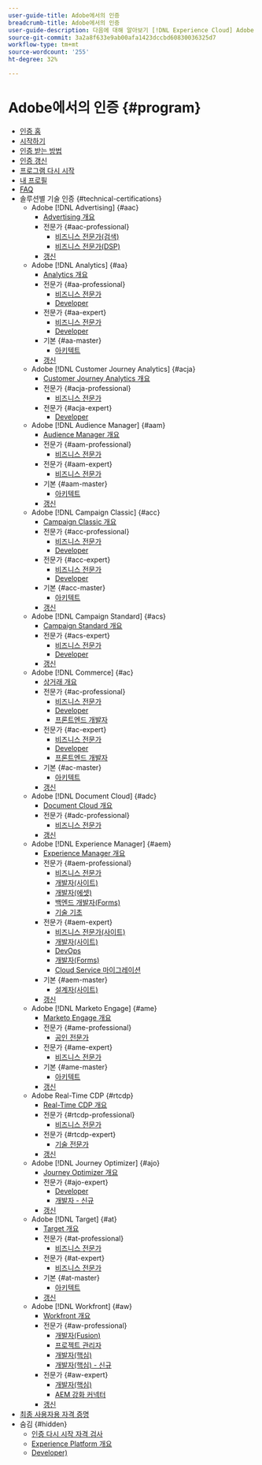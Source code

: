 ```yaml
---
user-guide-title: Adobe에서의 인증
breadcrumb-title: Adobe에서의 인증
user-guide-description: 다음에 대해 알아보기 [!DNL Experience Cloud] Adobe 시 인증 인증을 받으면 무엇을 할 수 있는지 알아보십시오.
source-git-commit: 3a2a8f633e9ab00afa1423dccbd60830036325d7
workflow-type: tm+mt
source-wordcount: '255'
ht-degree: 32%

---
```



# Adobe에서의 인증 {#program}

+ [인증 홈](overview.md)
+ [시작하기](getting-started.md)
+ [인증 받는 방법](how-to-get-certified.md)
+ [인증 갱신](renew.md)
+ [프로그램 다시 시작](restart-program.md)
+ [내 프로필](my-profile.md)
+ [FAQ](faq.md)
+ 솔루션별 기술 인증 {#technical-certifications}
   + Adobe [!DNL Advertising] {#aac}
      + [Advertising 개요](/help/certifications/aac/aac-overview.md)
      + 전문가 {#aac-professional}
         + [비즈니스 전문가(검색)](/help/certifications/aac/aac-search-p-business.md)
         + [비즈니스 전문가(DSP)](/help/certifications/aac/aac-dsp-p-business.md)
      + [갱신](/help/certifications/aac/aac-renew.md)
   + Adobe [!DNL Analytics] {#aa}
      + [Analytics 개요](/help/certifications/aa/aa-overview.md)
      + 전문가 {#aa-professional}
         + [비즈니스 전문가](/help/certifications/aa/aa-p-business.md)
         + [Developer](/help/certifications/aa/aa-p-developer.md)
      + 전문가 {#aa-expert}
         + [비즈니스 전문가](/help/certifications/aa/aa-e-business.md)
         + [Developer](/help/certifications/aa/aa-e-developer.md)
      + 기본 {#aa-master}
         + [아키텍트](/help/certifications/aa/aa-m-architect.md)
      + [갱신](/help/certifications/aa/aa-renew.md)
   + Adobe [!DNL Customer Journey Analytics] {#acja}
      + [Customer Journey Analytics 개요](/help/certifications/acja/acja-overview.md)
      + 전문가 {#acja-professional}
         + [비즈니스 전문가](/help/certifications/acja/acja-p-business.md)
      + 전문가 {#acja-expert}
         + [Developer](/help/certifications/acja/acja-e-developer.md)
   + Adobe [!DNL Audience Manager] {#aam}
      + [Audience Manager 개요](/help/certifications/aam/aam-overview.md)
      + 전문가 {#aam-professional}
         + [비즈니스 전문가](/help/certifications/aam/aam-p-business.md)
      + 전문가 {#aam-expert}
         + [비즈니스 전문가](/help/certifications/aam/aam-e-business.md)
      + 기본 {#aam-master}
         + [아키텍트](/help/certifications/aam/aam-m-architect.md)
      + [갱신](/help/certifications/aam/aam-renew.md)
   + Adobe [!DNL Campaign Classic] {#acc}
      + [Campaign Classic 개요](/help/certifications/acc/acc-overview.md)
      + 전문가 {#acc-professional}
         + [비즈니스 전문가](/help/certifications/acc/acc-p-business.md)
         + [Developer](/help/certifications/acc/acc-p-developer.md)
      + 전문가 {#acc-expert}
         + [비즈니스 전문가](/help/certifications/acc/acc-e-business.md)
         + [Developer](/help/certifications/acc/acc-e-developer.md)
      + 기본 {#acc-master}
         + [아키텍트](/help/certifications/acc/acc-m-developer.md)
      + [갱신](/help/certifications/acc/acc-renew.md)
   + Adobe [!DNL Campaign Standard] {#acs}
      + [Campaign Standard 개요](/help/certifications/acs/acs-overview.md)
      + 전문가 {#acs-expert}
         + [비즈니스 전문가](/help/certifications/acs/acs-e-business.md)
         + [Developer](/help/certifications/acs/acs-e-developer.md)
      + [갱신](/help/certifications/acs/acs-renew.md)
   + Adobe [!DNL Commerce] {#ac}
      + [상거래 개요](/help/certifications/ac/ac-overview.md)
      + 전문가 {#ac-professional}
         + [비즈니스 전문가](/help/certifications/ac/ac-p-business.md)
         + [Developer](/help/certifications/ac/ac-p-developer.md)
         + [프론트엔드 개발자](/help/certifications/ac/ac-p-fedeveloper0623.md)
      + 전문가 {#ac-expert}
         + [비즈니스 전문가](/help/certifications/ac/ac-e-business.md)
         + [Developer](/help/certifications/ac/ac-e-developer.md)
         + [프론트엔드 개발자](/help/certifications/ac/ac-e-fedeveloper0623.md)
      + 기본 {#ac-master}
         + [아키텍트](/help/certifications/ac/ac-m-architect.md)
      + [갱신](/help/certifications/ac/ac-renew.md)
   + Adobe [!DNL Document Cloud] {#adc}
      + [Document Cloud 개요](/help/certifications/adc/adc-overview.md)
      + 전문가 {#adc-professional}
         + [비즈니스 전문가](/help/certifications/adc/adc-p-business.md)
      + [갱신](/help/certifications/adc/adc-renew.md)
   + Adobe [!DNL Experience Manager] {#aem}
      + [Experience Manager 개요](/help/certifications/aem/aem-overview.md)
      + 전문가 {#aem-professional}
         + [비즈니스 전문가](/help/certifications/aem/aem-p-business.md)
         + [개발자(사이트)](/help/certifications/aem/aem-sites-p-developer.md)
         + [개발자(에셋)](/help/certifications/aem/aem-assets-p-developer.md)
         + [백엔드 개발자(Forms)](/help/certifications/aem/aem-forms-p-bedeveloper.md)
         + [기술 기초](/help/certifications/aem/aem-p-foundations.md)
      + 전문가 {#aem-expert}
         + [비즈니스 전문가(사이트)](/help/certifications/aem/aem-sites-e-business.md)
         + [개발자(사이트)](/help/certifications/aem/aem-sites-e-developer.md)
         + [DevOps](/help/certifications/aem/aem-devops-e-engineer.md)
         + [개발자(Forms)](/help/certifications/aem/aem-forms-e-developer.md)
         + [Cloud Service 마이그레이션](/help/certifications/aem/aem-cs-e-migration.md)
      + 기본 {#aem-master}
         + [설계자(사이트)](/help/certifications/aem/aem-sites-m-architect.md)
      + [갱신](/help/certifications/aem/aem-renew.md)
   + Adobe [!DNL Marketo Engage] {#ame}
      + [Marketo Engage 개요](/help/certifications/ame/ame-overview.md)
      + 전문가 {#ame-professional}
         + [공인 전문가](/help/certifications/ame/ame-p.md)
      + 전문가 {#ame-expert}
         + [비즈니스 전문가](/help/certifications/ame/ame-e-business.md)
      + 기본 {#ame-master}
         + [아키텍트](/help/certifications/ame/ame-m-architect-23-08.md)
      + [갱신](/help/certifications/ame/ame-renew.md)
   + Adobe Real-Time CDP {#rtcdp}
      + [Real-Time CDP 개요](/help/certifications/rtcdp/rtcdp-overview.md)
      + 전문가 {#rtcdp-professional}
         + [비즈니스 전문가](/help/certifications/rtcdp/rtcdp-p-business.md)
      + 전문가 {#rtcdp-expert}
         + [기술 전문가](/help/certifications/rtcdp/rtcdp-e-technical.md)
      + [갱신](/help/certifications/rtcdp/rtcdp-renew.md)
   + Adobe [!DNL Journey Optimizer] {#ajo}
      + [Journey Optimizer 개요](/help/certifications/ajo/ajo-overview.md)
      + 전문가 {#ajo-expert}
         + [Developer](/help/certifications/ajo/ajo-e-developer.md)
         + [개발자 - 신규](/help/certifications/ajo/ajo-e-developer-23-10.md)
      + [갱신](/help/certifications/ajo/ajo-renew.md)
   + Adobe [!DNL Target] {#at}
      + [Target 개요](/help/certifications/at/at-overview.md)
      + 전문가 {#at-professional}
         + [비즈니스 전문가](/help/certifications/at/at-p-business.md)
      + 전문가 {#at-expert}
         + [비즈니스 전문가](/help/certifications/at/at-e-business.md)
      + 기본 {#at-master}
         + [아키텍트](/help/certifications/at/at-m-architect0623.md)
      + [갱신](/help/certifications/at/at-renew.md)
   + Adobe [!DNL Workfront] {#aw}
      + [Workfront 개요](/help/certifications/aw/aw-overview.md)
      + 전문가 {#aw-professional}
         + [개발자(Fusion)](/help/certifications/aw/aw-fusion-p-developer.md)
         + [프로젝트 관리자](/help/certifications/aw/aw-p-project-manager.md)
         + [개발자(핵심)](/help/certifications/aw/aw-core-p-developer.md)
         + [개발자(핵심) - 신규](/help/certifications/aw/aw-core-p-developer-23-12.md)
      + 전문가 {#aw-expert}
         + [개발자(핵심)](/help/certifications/aw/aw-core-e-developer-23-08.md)
         + [AEM 강화 커넥터](/help/certifications/aw/aw-aem-e-connector.md)
      + [갱신](/help/certifications/aw/aw-renew.md)
+ [최종 사용자용 자격 증명](https://learning.adobe.com/certification/credentials)
+ 숨김 {#hidden}
   + [인증 다시 시작 자격 검사](exam-eligibility-check.md)
   + [Experience Platform 개요](/help/certifications/aep/aep-overview.md)
   + [Developer)](/help/certifications/aep/aep-e-foundations.md)